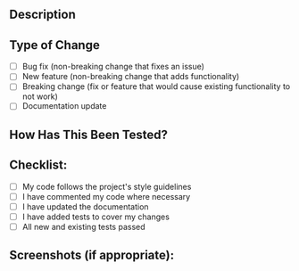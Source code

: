 ## Description
<!-- Provide a brief description of the changes -->

## Type of Change
- [ ] Bug fix (non-breaking change that fixes an issue)
- [ ] New feature (non-breaking change that adds functionality)
- [ ] Breaking change (fix or feature that would cause existing functionality to not work)
- [ ] Documentation update

## How Has This Been Tested?
<!-- Please describe the tests you ran to verify your changes -->

## Checklist:
- [ ] My code follows the project's style guidelines
- [ ] I have commented my code where necessary
- [ ] I have updated the documentation
- [ ] I have added tests to cover my changes
- [ ] All new and existing tests passed

## Screenshots (if appropriate):
